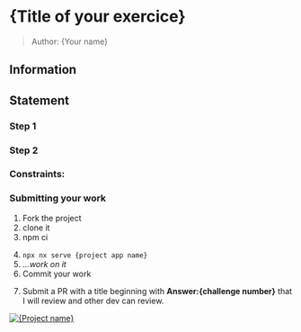 <!-- TODO: add title of your exercice -->
<h1>{Title of your exercice}</h1>

<!-- TODO: Add your name -->

> Author: {Your name}

<!-- TODO: add Information/Statement/Rules/Constraint/Steps -->

## Information

## Statement

### Step 1

### Step 2

### Constraints:

### Submitting your work

<!-- To replace
{Project name} by your project name
{challenge number} by the following number (To be find inside the main readme) -->

1. Fork the project
2. clone it
3. npm ci
<!-- TODO: add you project app name directory -->
4. `npx nx serve {project app name}`
5. _...work on it_
6. Commit your work
<!-- TODO: add your challenge number -->
7. Submit a PR with a title beginning with **Answer:{challenge number}** that I will review and other dev can review.

<!-- TODO: add challenge number and project Name -->

<a href="https://github.com/tomalaforge/angular-challenges/pulls?q=label%3A{challenge number}+label%3Aanswer"><img src="https://img.shields.io/badge/-Solutions-green" alt="{Project name}"/></a>

<!-- TODO: uncomment when done late -->
<!-- <a href='https://github.com/tomalaforge/angular-challenges/pulls?q=label%3A{challenge number}+label%3A"answer+author"'><img src="https://img.shields.io/badge/-Author solution-important" alt="{Project name} solution author"/></a>
<a href="{Blog post url}" target="_blank" rel="noopener noreferrer"><img src="https://img.shields.io/badge/-Blog post explanation-blue" alt="{Project name} blog article"/></a> -->

<!-- TODO: you can add your twitter or anything else if you wish -->
<!-- _You can ask any question on_ <a href="https://twitter.com/laforge_toma" target="_blank" rel="noopener noreferrer"><img src="./../../logo/twitter.svg" height=20px alt="twitter"/></a> -->
